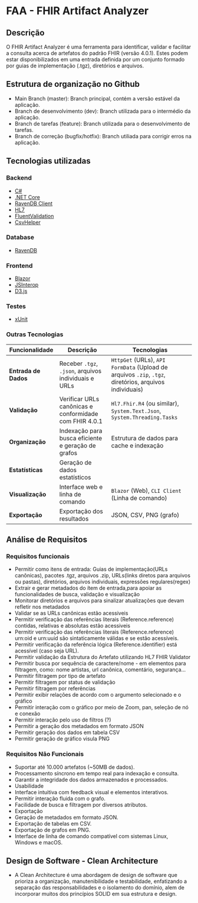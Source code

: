 # FAA - FHIR Artifact Analyzer

## Descrição
O FHIR Artifact Analyzer é uma ferramenta para identificar, validar e facilitar a consulta acerca de artefatos do padrão FHIR (versão 4.0.1). Estes podem estar disponibilizados em uma entrada definida por um conjunto formado por guias de implementação (.tgz), diretórios e arquivos.

## Estrutura de organização no Github
- Main Branch (master): Branch principal, contém a versão estável da aplicação.
- Branch de desenvolvimento (dev): Branch utilizada para o intermédio da aplicação.
- Branch de tarefas (feature): Branch utilizada para o desenvolvimento de tarefas.
- Branch de correção (bugfix/hotfix): Branch utiliada para corrigir erros na aplicação.


## Tecnologias utilizadas 

### Backend
- [C#](https://learn.microsoft.com/pt-br/dotnet/csharp/tour-of-csharp/)
- [.NET Core](https://dotnet.microsoft.com/pt-br/download/dotnet/8.0)
- [RavenDB Client](https://www.nuget.org/packages/ravendb.client/)
- [HL7](https://www.nuget.org/packages/hl7.fhir.r4)
- [FluentValidation](https://docs.fluentvalidation.net/en/latest/)
- [CsvHelper](https://joshclose.github.io/CsvHelper/)

### Database
- [RavenDB](https://ravendb.net/)

### Frontend
- [Blazor](https://dotnet.microsoft.com/pt-br/apps/aspnet/web-apps/blazor)
- [JSInterop](https://learn.microsoft.com/pt-br/aspnet/core/blazor/javascript-interoperability/?view=aspnetcore-9.0)
- [D3.js](https://d3js.org/)

### Testes
- [xUnit](https://xunit.net/)

### Outras Tecnologias

| **Funcionalidade**       | **Descrição** | **Tecnologias** |
|-------------------------|--------------|----------------|
| **Entrada de Dados**    | Receber `.tgz`, `.json`, arquivos individuais e URLs | `HttpGet` (URLs), `API FormData` (Upload de arquivos `.zip`, `.tgz`, diretórios, arquivos individuais) |
| **Validação**          | Verificar URLs canônicas e conformidade com FHIR 4.0.1 | `Hl7.Fhir.R4` (ou similar), `System.Text.Json`, `System.Threading.Tasks` |
| **Organização**        | Indexação para busca eficiente e geração de grafos | Estrutura de dados para cache e indexação |
| **Estatísticas**       | Geração de dados estatísticos | |
| **Visualização**       | Interface web e linha de comando | `Blazor` (Web), `CLI Client` (Linha de comando) |
| **Exportação**         | Exportação dos resultados | JSON, CSV, PNG (grafo) |



## Análise de Requisitos

### Requisitos funcionais
- Permitir como itens de entrada: Guias de implementação(URLs canônicas), pacotes .tgz, arquivos .zip, URLs(links diretos para arquivos ou pastas), diretórios, arquivos individuais, expressões regulares(regex)
- Extrair e gerar metadados do ítem de entrada,para apoiar as funcionalidades de busca, validação e visualização
- Monitorar diretórios e arquivos para sinalizar atualizações que devam refletir nos metadados
- Validar se as URLs canônicas estão acessiveis
- Permitir verificação das referências literais (Reference.reference) contidas, relativas e absolutas estão acessiveis
- Permitir verificação das referências literais (Reference.reference) urn:oid e urn:uuid são sintaticamente válidas e se estão acessíveis.
- Permitir verificação da referência lógica (Reference.identifier) está acessível (caso seja URL).
- Permitir validação da Estrutura do Artefato utilizando HL7 FHIR Validator
- Permitir busca por sequência de caractere/nome - em elementos para filtragem, como: nome artistas, url canônica, comentário, segurança...
- Permitir filtragem por tipo de artefato
- Permitir filtragem por status de validação
- Permitir filtragem por referências
- Permitir exibir relações de acordo com o argumento selecionado e o gráfico
- Permitir interação com o gráfico por meio de Zoom, pan, seleção de nó e conexão
- Permitir interação pelo uso de filtros (?)
- Permitir a geração dos metadados em formato JSON
- Permitir geração dos dados em tabela CSV
- Permitir geração de gráfico visula PNG

### Requisitos Não Funcionais
- Suportar até 10.000 artefatos (~50MB de dados).
- Processamento síncrono em tempo real para indexação e consulta.
- Garantir a integridade dos dados armazenados e processados.
- Usabilidade
- Interface intuitiva com feedback visual e elementos interativos.
- Permitir interação fluida com o grafo.
- Facilidade de busca e filtragem por diversos atributos.
- Exportação
- Geração de metadados em formato JSON.
- Exportação de tabelas em CSV.
- Exportação de grafos em PNG.
- Interface de linha de comando compatível com sistemas Linux, Windows e macOS.

## Design de Software - Clean Architecture
- A Clean Architecture é uma abordagem de design de software que prioriza a organização, manutenibilidade e testabilidade, enfatizando a separação das responsabilidades e o isolamento do domínio, alem de incorporar muitos dos princípios SOLID em sua estrutura e design. 


